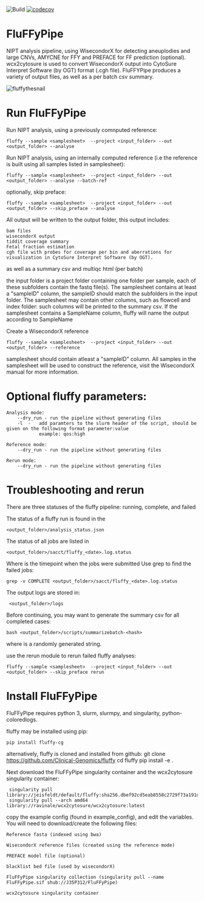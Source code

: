 ![Build](https://github.com/Clinical-Genomics/fluffy/workflows/Build/badge.svg)
[![codecov](https://codecov.io/gh/Clinical-Genomics/fluffy/branch/master/graph/badge.svg)](https://codecov.io/gh/Clinical-Genomics/fluffy)
# FluFFyPipe
NIPT analysis pipeline, using WisecondorX for detecting aneuplodies and large CNVs, AMYCNE for FFY and PREFACE for FF prediction (optional). wcx2cytosure is used to convert WisecondorX output into CytoSure Interpret Software (by OGT) format (.cgh file). FluFFYPipe produces a variety of output files, as well as a per batch csv summary.

![fluffythesnail](https://github.com/user-attachments/assets/57680a01-68b4-4c63-97b3-93e871cf6082)


# Run FluFFyPipe
Run NIPT analysis, using a previously comnputed reference:

    fluffy --sample <samplesheet>  --project <input_folder> --out <output_folder> --analyse
    
Run NIPT analysis, using an internally computed reference (i.e the reference is built using all samples listed in samplesheet):

    fluffy --sample <samplesheet>  --project <input_folder> --out <output_folder> --analyse --batch-ref

optionally, skip preface:

    fluffy --sample <samplesheet>  --project <input_folder> --out <output_folder> --skip_preface --analyse

All output will be written to the output folder, this output includes:

```
bam files
wisecondorX output
tiddit coverage summary
Fetal fraction estimation
cgh file with probes for coverage per bin and aberrations for visualization in CytoSure Interpret Software (by OGT).
```

as well as a summary csv and multiqc html (per batch)

the input folder is a project folder containing one folder per sample, each of these subfolders contain the fastq file(s).
The samplesheet contains at least a "sampleID" column, the sampleID should match the subfolders in the input folder. The samplesheet may contain other columns, such as flowcell and index folder: such columns will be printed to the summary csv.
If the samplesheet contains a SampleName column, fluffy will name the output according to SampleName

Create a WisecondorX reference

    fluffy --sample <samplesheet>  --project <input_folder> --out <output_folder> --reference
    
samplesheet should contain atleast a "sampleID" column. All samples in the samplesheet will be used to construct the reference, visit the WisecondorX manual for more information.
# Optional fluffy parameters:
	Analysis mode:
		--dry_run - run the pipeline without generating files
		-l	-	add paramters to the slurm header of the script, should be given on the following format parameter:value
				example: qos:high 
	
	Reference mode:
		--dry_run - run the pipeline without generating files
		
	Rerun mode:
		--dry_run - run the pipeline without generating files
		
# Troubleshooting and rerun
There are three statuses of the fluffy pipeline:
running, complete, and failed

The status of a fluffy run is found in the

	<output_folder>/analysis_status.json
	
The status of all jobs are listed in

	<output_folder>/sacct/fluffy_<date>.log.status
	
Where <date> is the timepoint when the jobs were submitted
Use grep to find the failed jobs:
	
	grep -v COMPLETE <output_folder>/sacct/fluffy_<date>.log.status
	
The output logs are stored in:

	 <output_folder>/logs

Before continuing, you may want to generate the summary csv for all completed cases:

	bash <output_folder>/scripts/summarizebatch-<hash>

where <hash> is a randomly generated string.
	
use the rerun module to rerun failed fluffy analyses:

	fluffy --sample <samplesheet>  --project <input_folder> --out <output_folder> --skip_preface rerun
	
 
# Install FluFFyPipe
FluFFyPipe requires python 3, slurm, slurmpy, and singularity, python-coloredlogs.

fluffy may be installed using pip:

	pip install fluffy-cg

alternatively, fluffy is cloned and installed from github:
	git clone https://github.com/Clinical-Genomics/fluffy
	cd fluffy
	pip install -e .
	
Next download the FluFFyPipe singularity container and the wcx2cytosure singularity container:

     singularity pull library://jeisfeldt/default/fluffy:sha256.dbef92cd5eab8558c2729f73a191d73a7576a24e9bb44dde7372c0cd405c4ef6 
     singularity pull --arch amd64 library://ravinale/wcx2cytosure/wcx2cytosure:latest


copy the example config (found in example_config), and edit the variables.
You will need to download/create the following files:

	Reference fasta (indexed using bwa)

	WisecondorX reference files (created using the reference mode)

	PREFACE model file (optional)

	blacklist bed file (used by wisecondorX)

	FluFFyPipe singularity collection (singularity pull --name FluFFyPipe.sif shub://J35P312/FluFFyPipe)
	
	wcx2cytosure singularity container


